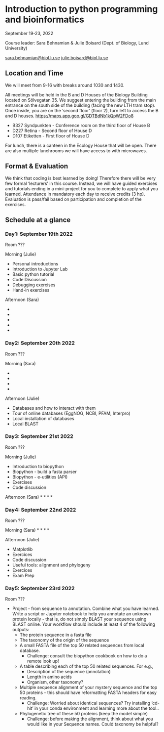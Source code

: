 

# Introduction to python programming and bioinformatics

September 19-23, 2022

Course leader: Sara Behnamian & Julie Boisard (Dept. of Biology, Lund University)

sara.behnamian@biol.lu.se
julie.boisard@biol.lu.se


## Location and Time

We will meet from 9-16 with breaks around 1030 and 1430.

All meetings will be held in the B and D Houses of the Biology Building located on Sölvegatan 35. We suggest entering the building from the main entrance on the south side of the building (facing the new LTH tram stop). Once inside, you are on the ‘second floor’ (floor 2), turn left to access the B and D houses. https://maps.app.goo.gl/GDTBdNb1kQpW2FDo8

* B327 Syndpunkten - Conference room on the third floor of House B
* D227 Retina - Second floor of House D
* D107 Etiketten - First floor of House D

For lunch, there is a canteen in the Ecology House that will be open. There are also multiple lunchrooms we will have access to with microwaves.


## Format & Evaluation

We think that coding is best learned by doing!
Therefore there will be very few formal ‘lecturers’ in this course.
Instead, we will have guided exercises and tutorials ending in a mini-project for you to complete to apply what you learned.
Attendance in mandatory each day to receive credits (3 hp). Evaluation is pass/fail based on participation and completion of the exercises.  


## Schedule at a glance


### Day1: September 19th 2022

Room ???

Morning (Julie)

* Personal introductions
* Introduction to Jupyter Lab
* Basic python tutorial
* Code Discussion
* Debugging exercises
* Hand-in exercises

Afternoon (Sara)

*
*
*
*
*

### Day2: September 20th 2022

Room ???

Morning (Sara)

*
*
*
*

Afternoon (Julie)

* Databases and how to interact with them
* Tour of online databases (EggNOG, NCBI, PFAM, Interpro)
* Local installation of databases
* Local BLAST


### Day3: September 21st 2022

Room ???

Morning (Julie)

* Introduction to biopython
* Biopython - build a fasta parser
* Biopython - e-utilities (API)
* Exercises
* Code discussion

Afternoon (Sara)
*
*
*
*


### Day4: September 22nd 2022

Room ???

Morning (Sara)
*
*
*
*


Afternoon (Julie)
* Matplotlib
* Exercices
* Code discussion
* Useful tools: alignment and phylogeny
* Exercices
* Exam Prep


### Day5: September 23rd 2022

Room ???

* Project - from sequence to annotation. Combine what you have learned. Write a script or Jupyter notebook to help you annotate an unknown protein locally - that is, do not simply BLAST your sequence using BLAST online. Your workflow should include at least 4 of the following outputs:
    * The protein sequence in a fasta file
    * The taxonomy of the origin of the sequence
    * A small FASTA file of the top 50 related sequences from local database.
        * Challenge: consult the biopython cookbook on how to do a remote look up!
    * A table describing each of the top 50 related sequences. For e.g.,
        * Description of the sequence (annotation)
        * Length in amino acids
        * Organism, other taxonomy?
    * Multiple sequence alignment of your mystery sequence and the top 50 proteins - this should have reformatting FASTA headers for easy reading.
        * Challenge: Worried about identical sequences? Try installing ‘cd-hit’ in your conda environment and learning more about the tool..
    * Phylogenetic tree of these 50 proteins (keep the model simple)
        * Challenge: before making the alignment, think about what you would like in your Sequence names. Could taxonomy be helpful?
